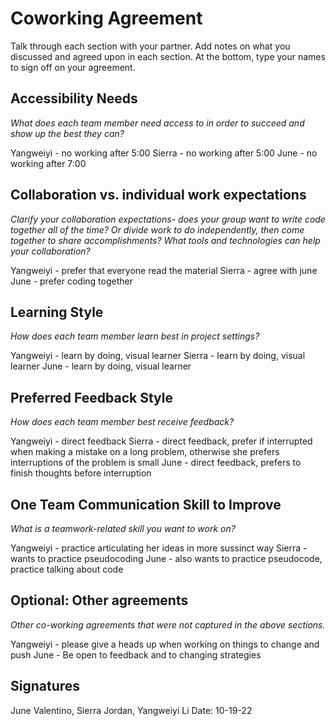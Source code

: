 # Coworking Agreement

Talk through each section with your partner. Add notes on what you discussed and agreed upon in each section. At the bottom, type your names to sign off on your agreement.

## Accessibility Needs
*What does each team member need access to in order to succeed and show up the best they can?*

Yangweiyi - no working after 5:00
Sierra - no working after 5:00
June - no working after 7:00

## Collaboration vs. individual work expectations
*Clarify your collaboration expectations- does your group want to write code together all of the time? Or divide work to do independently, then come together to share accomplishments? What tools and technologies can help your collaboration?*

Yangweiyi - prefer that everyone read the material
Sierra - agree with june
June - prefer coding together

## Learning Style
*How does each team member learn best in project settings?*

Yangweiyi - learn by doing, visual learner
Sierra - learn by doing, visual learner
June - learn by doing, visual learner

## Preferred Feedback Style
*How does each team member best receive feedback?*

Yangweiyi - direct feedback
Sierra - direct feedback, prefer if interrupted when making a mistake on a long problem, otherwise she prefers interruptions of the problem is small
June - direct feedback, prefers to finish thoughts before interruption

## One Team Communication Skill to Improve
*What is a teamwork-related skill you want to work on?*

Yangweiyi - practice articulating her ideas in more sussinct way
Sierra - wants to practice pseudocoding
June - also wants to practice pseudocode, practice talking about code

## Optional: Other agreements
*Other co-working agreements that were not captured in the above 
sections.*

Yangweiyi - please give a heads up when working on things to change and push
June - Be open to feedback and to changing strategies

## Signatures
June Valentino, Sierra Jordan, Yangweiyi Li
Date: 10-19-22
